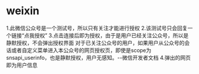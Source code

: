 # weixin
1.此微信公众号是一个测试号，所以只有关注才能进行授权
2.该测试号只会回复一个链接“点我授权”
3.点击连接后即为授权，由于是用户已经关注公众号，所以是静默授权，不会弹出授权界面
  对于已关注公众号的用户，如果用户从公众号的会话或者自定义菜单进入本公众号的网页授权页，即使是scope为snsapi_userinfo，也是静默授权，用户无感知。--微信开发者文档
4.弹出的网页即为用户信息
